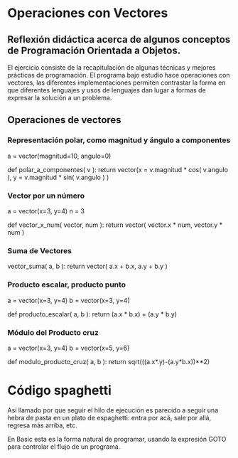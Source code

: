# Operaciones con Vectores

## Reflexión didáctica acerca de algunos conceptos de Programación Orientada a Objetos.

El ejercicio consiste de la recapitulación de algunas técnicas y
mejores prácticas de programación. El programa bajo estudio hace
operaciones con vectores, las diferentes implementaciones permiten
contrastar la forma en que diferentes lenguajes y usos de lenguajes
dan lugar a formas de expresar la solución a un problema.


## Operaciones de vectores

### Representación polar, como magnitud y ángulo a componentes

a = vector(magnitud=10, angulo=0)

def polar_a_componentes( v ):
    return vector(x = v.magnitud * cos( v.angulo ),
                  y = v.magnitud * sin( v.angulo ) )


### Vector por un número

a = vector(x=3, y=4)
n = 3

def vector_x_num( vector, num ):
    return vector( vector.x * num, vector.y * num )

### Suma de Vectores

vector_suma( a, b ):
    return vector( a.x + b.x,
                   a.y + b.y )



### Producto escalar, producto punto

a = vector(x=3, y=4)
b = vector(x=3, y=4)

def producto_escalar( a, b ):
    return (a.x * b.x) + (a.y * b.y)


### Módulo del Producto cruz

a = vector(x=3, y=4)
b = vector(x=5, y=6)

def modulo_producto_cruz( a, b ):
    return sqrt(((a.x*.y)-(a.y*b.x))**2)



# Código spaghetti

Así llamado por que seguir el hilo de ejecución es parecido a seguir
una hebra de pasta en un plato de espaghetti: entra por acá, sale por
allá, regresa más arriba, etc.

En Basic esta es la forma natural de programar, usando la expresión
GOTO para controlar el flujo de un programa.



